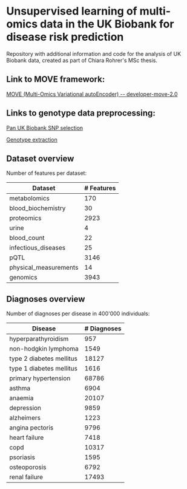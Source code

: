 # Unsupervised learning of multi-omics data in the UK Biobank for disease risk prediction

Repository with additional information and code for the analysis of UK Biobank data, created as part of Chiara Rohrer's MSc thesis.

## Link to MOVE framework:
[MOVE (Multi-Omics Variational autoEncoder) -- developer-move-2.0](https://github.com/RasmussenLab/MOVE/tree/developer-move-2.0)
## Links to genotype data preprocessing:
[Pan UK Biobank SNP selection](https://github.com/RasmussenLab/pan_uk_biobank_gwas_snps)

[Genotype extraction](https://github.com/RasmussenLab/extract_genotypes_workflow)


## Dataset overview
Number of features per dataset:

| Dataset | # Features |
| --- | --- |
| metabolomics | 170 |
| blood_biochemistry | 30 |
| proteomics | 2923 |
| urine | 4 |
| blood_count | 22 |
| infectious_diseases | 25 |
| pQTL | 3146 |
| physical_measurements | 14 |
| genomics | 3943 |

## Diagnoses overview
Number of diagnoses per disease in 400'000 individuals:

| Disease | # Diagnoses |
| --- | --- |
| hyperparathyroidism      |   957 |
| non-hodgkin lymphoma     |  1549 |
| type 2 diabetes mellitus | 18127 |
| type 1 diabetes mellitus |  1616 |
| primary hypertension     | 68786 |
| asthma                   |  6904 |
| anaemia                  | 20107 |
| depression               |  9859 |
| alzheimers               |  1223 |
| angina pectoris          |  9796 |
| heart failure            |  7418 |
| copd                     | 10317 |
| psoriasis                |  1595 |
| osteoporosis             |  6792 |
| renal failure            | 17493 |